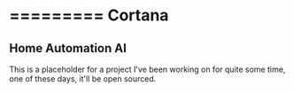 =========
Cortana
=========


Home Automation AI
--------------------


This is a placeholder for a project I've been working on for quite some time, one of these days, it'll be open sourced. 

